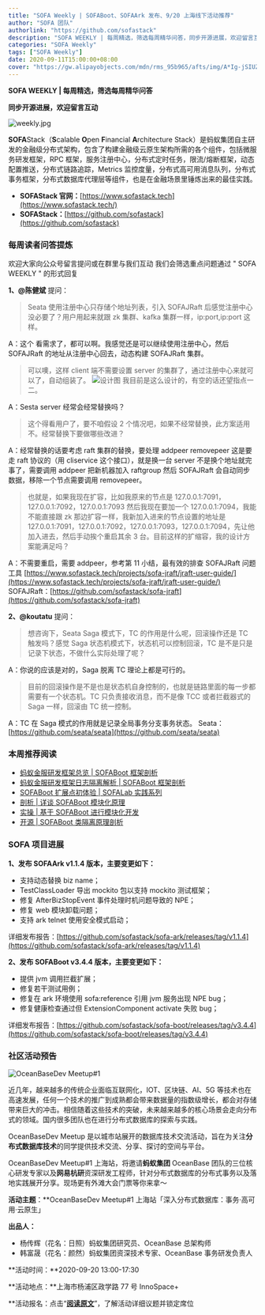 ```yaml
---
title: "SOFA Weekly | SOFABoot、SOFAArk 发布、9/20 上海线下活动推荐"
author: "SOFA 团队"
authorlink: "https://github.com/sofastack"
description: "SOFA WEEKLY | 每周精选，筛选每周精华问答，同步开源进展，欢迎留言互动。"
categories: "SOFA Weekly"
tags: ["SOFA Weekly"]
date: 2020-09-11T15:00:00+08:00
cover: "https://gw.alipayobjects.com/mdn/rms_95b965/afts/img/A*Ig-jSIUZWx0AAAAAAAAAAAAAARQnAQ"
---
```


**SOFA WEEKLY | 每周精选，筛选每周精华问答**

**同步开源进展，欢迎留言互动**

![weekly.jpg](https://gw.alipayobjects.com/mdn/rms_95b965/afts/img/A*ARgKS6SuU7YAAAAAAAAAAAAAARQnAQ)

**SOFA**Stack（**S**calable **O**pen **F**inancial **A**rchitecture Stack）是蚂蚁集团自主研发的金融级分布式架构，包含了构建金融级云原生架构所需的各个组件，包括微服务研发框架，RPC 框架，服务注册中心，分布式定时任务，限流/熔断框架，动态配置推送，分布式链路追踪，Metrics 监控度量，分布式高可用消息队列，分布式事务框架，分布式数据库代理层等组件，也是在金融场景里锤炼出来的最佳实践。

- **SOFAStack 官网：**[https://www.sofastack.tech](https://www.sofastack.tech/)
- **SOFAStack：**[https://github.com/sofastack](https://github.com/sofastack)

### 每周读者问答提炼

欢迎大家向公众号留言提问或在群里与我们互动
我们会筛选重点问题通过 " SOFA WEEKLY " 的形式回复

**1、@陈健斌** 提问：

> Seata 使用注册中心只存储个地址列表，引入 SOFAJRaft 后感觉注册中心没必要了？用户用起来就跟 zk 集群、kafka 集群一样，ip:port,ip:port 这样。

A：这个 看需求了，都可以啊。我感觉还是可以继续使用注册中心，然后 SOFAJRaft 的地址从注册中心回去，动态构建 SOFAJRaft 集群。

> 可以噢，这样 client 端不需要设置 server 的集群了，通过注册中心来就可以了，自动组装了。
> ![设计图](https://cdn.nlark.com/yuque/0/2020/png/226702/1599815186271-93a9eba9-ec0f-49d4-985e-eabb90764e2a.png)
> 我目前是这么设计的，有空的话还望指点一二。

A：Sesta server 经常会经常替换吗？

> 这个得看用户了，要不咱假设 2 个情况吧，如果不经常替换，此方案适用不。经常替换下要做哪些改进？

A：经常替换的话要考虑 raft 集群的替换，要处理 addpeer removepeer 这是要走 raft 协议的（用 cliservice 这个接口），就是换一台 server 不是换个地址就完事了，需要调用 addpeer 把新机器加入 raftgroup 然后 SOFAJRaft 会自动同步数据，移除一个节点需要调用 removepeer。

> 也就是，如果我现在扩容，比如我原来的节点是 127.0.0.1:7091，127.0.0.1:7092，127.0.0.1:7093 然后我现在要加一个 127.0.0.1:7094，我能不能直接跟 zk 那边扩容一样，我新加入进来的节点设置的地址是 127.0.0.1:7091，127.0.0.1:7092，127.0.0.1:7093，127.0.0.1:7094，先让他加入进去，然后手动挨个重启其余 3 台。目前这样的扩缩容，我的设计方案能满足吗？

A：不需要重启，需要 addpeer，参考第 11 小结，最有效的排查 SOFAJRaft 问题工具
[https://www.sofastack.tech/projects/sofa-jraft/jraft-user-guide/](https://www.sofastack.tech/projects/sofa-jraft/jraft-user-guide/)
SOFAJRaft：[https://github.com/sofastack/sofa-jraft](https://github.com/sofastack/sofa-jraft)

**2、@koutatu** 提问：
> 想咨询下，Seata Saga 模式下，TC 的作用是什么呢，回滚操作还是 TC 触发吗？感觉 Saga 状态机模式下，状态机可以控制回滚，TC 是不是只是记录下状态，不做什么实际处理了呢？

A：你说的应该是对的，Saga 脱离 TC 理论上都是可行的。

> 目前的回滚操作是不是也是状态机自身控制的，也就是链路里面的每一步都需要有一个状态机。TC 只负责接收消息，而不是像 TCC 或者拦截器式的 Saga 一样，回滚由 TC 统一控制。

A：TC 在 Saga 模式的作用就是记录全局事务分支事务状态。
Seata：[https://github.com/seata/seata](https://github.com/seata/seata)

### 本周推荐阅读

- [蚂蚁金服研发框架总览 | SOFABoot 框架剖析](/blog/sofa-boot-overview/)
- [蚂蚁金服研发框架日志隔离解析 | SOFABoot 框架剖析](/blog/sofa-boot-log-isolation/)
- [SOFABoot 扩展点初体验 | SOFALab 实践系列](/blog/sofa-boot-extension-practice/)
- [剖析 | 详谈 SOFABoot 模块化原理](http://mp.weixin.qq.com/s?__biz=MzUzMzU5Mjc1Nw==&mid=2247484113&idx=1&sn=21ea61a6feb801a5a95e728d234e2dad&chksm=faa0ed0bcdd7641d0a72dc35d5437fe4d4928ac181e007ad4f2d7a8e7f7c61757eae9181c9ee&scene=21)
- [实操 | 基于 SOFABoot 进行模块化开发](http://mp.weixin.qq.com/s?__biz=MzUzMzU5Mjc1Nw==&mid=2247484017&idx=1&sn=f4ca7f563ad0ed6158282736a141a1f3&chksm=faa0edabcdd764bd7d8dda126f923d1b8653fc4f2e3d77b7873c1b288a35f0ff0ae79bf74321&scene=21)
- [开源 | SOFABoot 类隔离原理剖析](http://mp.weixin.qq.com/s?__biz=MzUzMzU5Mjc1Nw==&mid=2247483929&idx=1&sn=d68a3cc20bad606ef5337ac3630b74f0&chksm=faa0edc3cdd764d57787aca5c40a05977c84549ac01c6c183340992e6c7ee48eb17f686b9787&scene=21)

### SOFA 项目进展

**1、发布 SOFAArk v1.1.4 版本，主要变更如下：**

- 支持动态替换 biz name；
- TestClassLoader 导出 mockito 包以支持 mockito 测试框架；
- 修复 AfterBizStopEvent 事件处理时机问题导致的 NPE；
- 修复 web 模块卸载问题；
- 支持 ark telnet 使用安全模式启动；

详细发布报告：[https://github.com/sofastack/sofa-ark/releases/tag/v1.1.4](https://github.com/sofastack/sofa-ark/releases/tag/v1.1.4)

**2、发布 SOFABoot v3.4.4 版本，主要变更如下：**

- 提供 jvm 调用拦截扩展；
- 修复若干测试用例；
- 修复在 ark 环境使用 sofa:reference 引用 jvm 服务出现 NPE bug；
- 修复健康检查通过但 ExtensionComponent activate 失败 bug；

详细发布报告：[https://github.com/sofastack/sofa-boot/releases/tag/v3.4.4](https://github.com/sofastack/sofa-boot/releases/tag/v3.4.4)

### 社区活动预告

![OceanBaseDev Meetup#1](https://cdn.nlark.com/yuque/0/2020/jpeg/226702/1599815543398-70aac1d7-69a2-4007-8016-78f942b25a08.jpeg)

近几年，越来越多的传统企业面临互联网化，IOT、区块链、AI、5G 等技术也在高速发展，任何一个技术的推广到成熟都会带来数据量的指数级增长，都会对存储带来巨大的冲击。相信随着这些技术的突破，未来越来越多的核心场景会走向分布式的领域。国内很多团队也在进行分布式数据库的探索与实践。

OceanBaseDev Meetup 是以城市站展开的数据库技术交流活动，旨在为关注**分布式数据库技术**的同学提供技术交流、分享、探讨的空间与平台。

OceanBaseDev Meetup#1 上海站，将邀请**蚂蚁集团** OceanBase 团队的三位核心研发专家以及**网易杭研**资深研发工程师，针对分布式数据库的分布式事务以及落地实践展开分享。现场更有外滩大会门票等你来拿～

**活动主题**：**OceanBaseDev Meetup#1 上海站「深入分布式数据库：事务·高可用·云原生」

**出品人：**
- 杨传辉（花名：日照）蚂蚁集团研究员、OceanBase 总架构师
- 韩富晟（花名：颜然）蚂蚁集团资深技术专家、OceanBase 事务研发负责人

**活动时间：**2020-09-20 13:00-17:30

**活动地点：**上海市杨浦区政学路 77 号 InnoSpace+

**活动报名：点击“[**阅读原文**](https://www.huodongxing.com/event/5562442480600)”，了解活动详细议题并锁定席位
